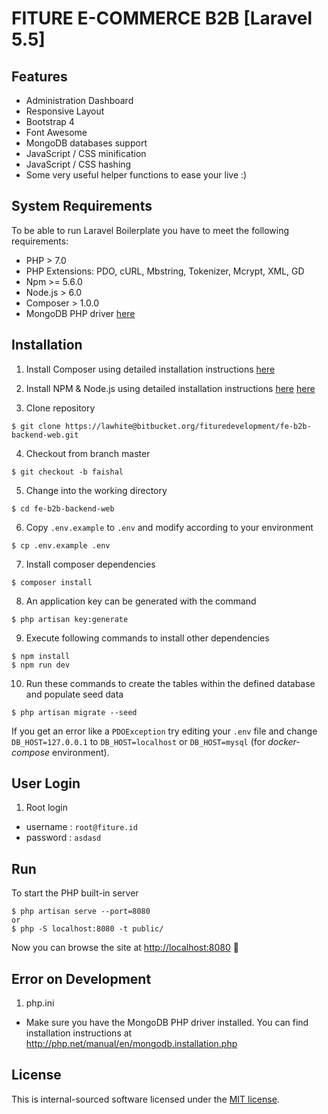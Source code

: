 # FITURE E-COMMERCE B2B [Laravel 5.5]

## Features
- Administration Dashboard 
- Responsive Layout
- Bootstrap 4
- Font Awesome
- MongoDB databases support
- JavaScript / CSS minification
- JavaScript / CSS hashing
- Some very useful helper functions to ease your live :)

## System Requirements
To be able to run Laravel Boilerplate you have to meet the following requirements:

- PHP > 7.0
- PHP Extensions: PDO, cURL, Mbstring, Tokenizer, Mcrypt, XML, GD
- Npm >= 5.6.0
- Node.js > 6.0
- Composer > 1.0.0
- MongoDB PHP driver [here](http://php.net/manual/en/mongodb.installation.php)

## Installation
1. Install Composer using detailed installation instructions [here](https://getcomposer.org/doc/00-intro.md#installation-linux-unix-osx)
2. Install NPM & Node.js using detailed installation instructions [here](https://www.npmjs.com/get-npm) [here](https://nodejs.org/en/download/package-manager/)

3. Clone repository
```
$ git clone https://lawhite@bitbucket.org/fituredevelopment/fe-b2b-backend-web.git
```
4. Checkout from branch master
```
$ git checkout -b faishal
```
5. Change into the working directory
```
$ cd fe-b2b-backend-web
```
6. Copy `.env.example` to `.env` and modify according to your environment
```
$ cp .env.example .env
```
7. Install composer dependencies
```
$ composer install
```
8. An application key can be generated with the command
```
$ php artisan key:generate
```
9. Execute following commands to install other dependencies
```
$ npm install
$ npm run dev
```
10. Run these commands to create the tables within the defined database and populate seed data
```
$ php artisan migrate --seed
```
If you get an error like a `PDOException` try editing your `.env` file and change `DB_HOST=127.0.0.1` to `DB_HOST=localhost` or `DB_HOST=mysql` (for *docker-compose* environment).

## User Login
1. Root login

- username : ```root@fiture.id```
- password : ```asdasd```

## Run
To start the PHP built-in server
```
$ php artisan serve --port=8080
or
$ php -S localhost:8080 -t public/
```

Now you can browse the site at [http://localhost:8080](http://localhost:8080)  🙌

## Error on Development

1. php.ini
- Make sure you have the MongoDB PHP driver installed. You can find installation instructions at http://php.net/manual/en/mongodb.installation.php

## License

This is internal-sourced software licensed under the [MIT license](LICENSE).
